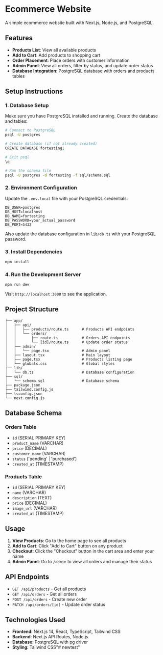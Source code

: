 # Ecommerce Website

A simple ecommerce website built with Next.js, Node.js, and PostgreSQL.

## Features

- **Products List**: View all available products
- **Add to Cart**: Add products to shopping cart
- **Order Placement**: Place orders with customer information
- **Admin Panel**: View all orders, filter by status, and update order status
- **Database Integration**: PostgreSQL database with orders and products tables

## Setup Instructions

### 1. Database Setup

Make sure you have PostgreSQL installed and running. Create the database and tables:

```bash
# Connect to PostgreSQL
psql -U postgres

# Create database (if not already created)
CREATE DATABASE fortesting;

# Exit psql
\q

# Run the schema file
psql -U postgres -d fortesting -f sql/schema.sql
```

### 2. Environment Configuration

Update the `.env.local` file with your PostgreSQL credentials:

```
DB_USER=postgres
DB_HOST=localhost
DB_NAME=fortesting
DB_PASSWORD=your_actual_password
DB_PORT=5432
```

Also update the database configuration in `lib/db.ts` with your PostgreSQL password.

### 3. Install Dependencies

```bash
npm install
```

### 4. Run the Development Server

```bash
npm run dev
```

Visit `http://localhost:3000` to see the application.

## Project Structure

```
├── app/
│   ├── api/
│   │   ├── products/route.ts      # Products API endpoints
│   │   └── orders/
│   │       ├── route.ts           # Orders API endpoints
│   │       └── [id]/route.ts      # Update order status
│   ├── admin/
│   │   └── page.tsx               # Admin panel
│   ├── layout.tsx                 # Main layout
│   ├── page.tsx                   # Products listing page
│   └── globals.css                # Global styles
├── lib/
│   └── db.ts                      # Database configuration
├── sql/
│   └── schema.sql                 # Database schema
├── package.json
├── tailwind.config.js
├── tsconfig.json
└── next.config.js
```

## Database Schema

### Orders Table
- `id` (SERIAL PRIMARY KEY)
- `product_name` (VARCHAR)
- `price` (DECIMAL)
- `customer_name` (VARCHAR)
- `status` ('pending' | 'purchased')
- `created_at` (TIMESTAMP)

### Products Table
- `id` (SERIAL PRIMARY KEY)
- `name` (VARCHAR)
- `description` (TEXT)
- `price` (DECIMAL)
- `image_url` (VARCHAR)
- `created_at` (TIMESTAMP)

## Usage

1. **View Products**: Go to the home page to see all products
2. **Add to Cart**: Click "Add to Cart" button on any product
3. **Checkout**: Click the "Checkout" button in the cart area and enter your name
4. **Admin Panel**: Go to `/admin` to view all orders and manage their status

## API Endpoints

- `GET /api/products` - Get all products
- `GET /api/orders` - Get all orders
- `POST /api/orders` - Create new order
- `PATCH /api/orders/[id]` - Update order status

## Technologies Used

- **Frontend**: Next.js 14, React, TypeScript, Tailwind CSS
- **Backend**: Next.js API Routes, Node.js
- **Database**: PostgreSQL with pg driver
- **Styling**: Tailwind CSS"# newtest" 
